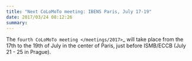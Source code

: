 ```yaml
---
title: "Next CoLoMoTo meeting: IBENS Paris, July 17-19"
date: 2017/03/24 08:12:26
summary: 
---
```

The `fourth CoLoMoTo meeting </meetings/2017>`_  will take place from the 17th to the 19th of July in the center of Paris, just before ISMB/ECCB (July 21 - 25 in Prague).

